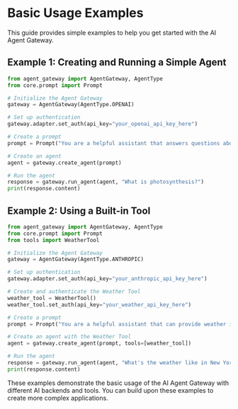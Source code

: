 # Basic Usage Examples

This guide provides simple examples to help you get started with the AI Agent Gateway.

## Example 1: Creating and Running a Simple Agent

```python
from agent_gateway import AgentGateway, AgentType
from core.prompt import Prompt

# Initialize the Agent Gateway
gateway = AgentGateway(AgentType.OPENAI)

# Set up authentication
gateway.adapter.set_auth(api_key="your_openai_api_key_here")

# Create a prompt
prompt = Prompt("You are a helpful assistant that answers questions about science.")

# Create an agent
agent = gateway.create_agent(prompt)

# Run the agent
response = gateway.run_agent(agent, "What is photosynthesis?")
print(response.content)
```

## Example 2: Using a Built-in Tool

```python
from agent_gateway import AgentGateway, AgentType
from core.prompt import Prompt
from tools import WeatherTool

# Initialize the Agent Gateway
gateway = AgentGateway(AgentType.ANTHROPIC)

# Set up authentication
gateway.adapter.set_auth(api_key="your_anthropic_api_key_here")

# Create and authenticate the Weather Tool
weather_tool = WeatherTool()
weather_tool.set_auth(api_key="your_weather_api_key_here")

# Create a prompt
prompt = Prompt("You are a helpful assistant that can provide weather information.")

# Create an agent with the Weather Tool
agent = gateway.create_agent(prompt, tools=[weather_tool])

# Run the agent
response = gateway.run_agent(agent, "What's the weather like in New York?")
print(response.content)
```

These examples demonstrate the basic usage of the AI Agent Gateway with different AI backends and tools. You can build upon these examples to create more complex applications.
